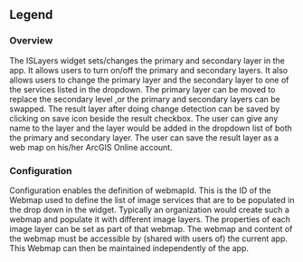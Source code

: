 ## Legend ##
### Overview ###
The ISLayers widget sets/changes the primary and secondary layer in the app. It allows users to turn on/off the primary and secondary layers. It also allows users to change the primary layer and the secondary layer to one of the services listed in the dropdown. The primary layer can be moved to replace the secondary level ,or the primary and secondary layers can be swapped. The result layer after doing change detection can be saved by clicking on save icon beside the result checkbox. The user can give any name to the layer and the layer would be added in the dropdown list of both the primary and secondary layer. The user can save the result layer as a web map on his/her ArcGIS Online account.


### Configuration ###
Configuration enables the definition of webmapId. This is the ID of the Webmap used to define the list of image services that are to be populated in the drop down in the widget. Typically an organization would create such a webmap and populate it with different image layers. The properties of each image layer can be set as part of that webmap. The webmap and content of the webmap must be accessible by (shared with users of) the current app. This Webmap can then be maintained independently of the app. 
